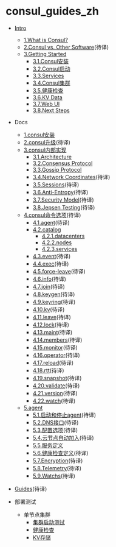 # consul_guides_zh
* [Intro](intro/01.md)
    * [1.What is Consul?](intro/01.md)
    * [2.Consul vs. Other Software](intro/02.md)(待译)
    * [3.Getting Started](intro/03.1.md)
        - [3.1.Consul安装](intro/03.1.md)
        - [3.2.Consul启动](intro/03.1.md)
        - [3.3.Services](intro/03.3.md)
        - [3.4.Consul集群](intro/03.4.md)
        - [3.5.健康检查](intro/03.5.md)
        - [3.6.KV Data](intro/03.6.md)
        - [3.7.Web UI](intro/03.7.md)
        - [3.8.Next Steps](intro/03.7.md)
* Docs
    * [1.consul安装](docs/install/01.md)
    * [2.consul升级](docs/upgrading/02.md)(待译)
    * [3.consul内部实现](docs/internals/03.md)
        - [3.1.Architecture](docs/internals/03.1.md)
        - [3.2.Consensus Protocol](docs/internals/03.2.md)
        - [3.3.Gossip Protocol](docs/internals/03.3.md)
        - [3.4.Network Coordinates](docs/internals/03.4.md)(待译)
        - [3.5.Sessions](docs/internals/03.5.md)(待译)
        - [3.6.Anti-Entropy](docs/internals/03.6.md)(待译)
        - [3.7.Security Model](docs/internals/03.7.md)(待译)
        - [3.8.Jepsen Testing](docs/internals/03.8.md)(待译)
    * [4.consul命令选项](docs/commands/04.md)(待译)
        - [4.1.agent](docs/agent/04.1.md)(待译)
        - [4.2.catalog](docs/commands/04.2.md)
            - [4.2.1.datacenters](docs/commands/04.2.1.md)
            - [4.2.2.nodes](docs/commands/04.2.2.md)
            - [4.2.3.services](docs/commands/04.2.3.md)
        - [4.3.event](docs/commands/04.3.md)(待译)
        - [4.4.exec](docs/commands/04.4.md)(待译)
        - [4.5.force-leave](docs/commands/04.5.md)(待译)
        - [4.6.info](docs/commands/04.6.md)(待译)
        - [4.7.join](docs/commands/04.7.md)(待译)
        - [4.8.keygen](docs/commands/04.8.md)(待译)
        - [4.9.keyring](docs/commands/04.9.md)(待译)
        - [4.10.kv](docs/commands/04.10.md)(待译)
        - [4.11.leave](docs/commands/04.11.md)(待译)
        - [4.12.lock](docs/commands/04.12.md)(待译)
        - [4.13.maint](docs/commands/04.13.md)(待译)
        - [4.14.members](docs/commands/04.14.md)(待译)
        - [4.15.monitor](docs/commands/04.15.md)(待译)
        - [4.16.operator](docs/commands/04.16.md)(待译)
        - [4.17.reload](docs/commands/04.17.md)(待译)
        - [4.18.rtt](docs/commands/04.18.md)(待译)
        - [4.19.snapshot](docs/commands/04.19.md)(待译)
        - [4.20.validate](docs/commands/04.20.md)(待译)
        - [4.21.version](docs/commands/04.21.md)(待译)
        - [4.22.watch](docs/commands/04.22.md)(待译)
    * [5.agent](docs/agent/05.md)
        - [5.1.启动和停止agent](docs/agent/05.1.md)(待译)
        - [5.2.DNS接口](docs/agent/05.2.md)(待译)
        - [5.3.配置选项](docs/agent/05.3.md)(待译)
        - [5.4.云节点自动加入](docs/agent/05.4.md)(待译)
        - [5.5.服务定义](docs/agent/05.5.md)
        - [5.6.健康检查定义](docs/agent/05.6.md)(待译)
        - [5.7.Encryption](docs/agent/05.7.md)(待译)
        - [5.8.Telemetry](docs/agent/05.8.md)(待译)
        - [5.9.Watchs](docs/agent/05.9.md)(待译)
* [Guides](guides/01.md)(待译)

* 部署测试
    * 单节点集群
        - [集群启动测试](examples/01.1.md)
        - [健康检查](examples/01.2.md)
        - [KV存储](examples/01.3.md)

